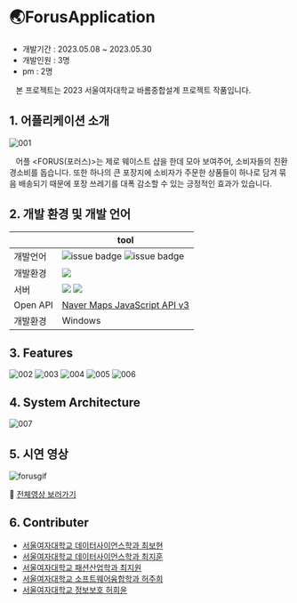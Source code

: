 # 🌏ForusApplication

* 개발기간 : 2023.05.08 ~ 2023.05.30
* 개발인원 : 3명
* pm : 2명

&nbsp;&nbsp;&nbsp;본 프로젝트는 2023 서울여자대학교 바롬종합설계 프로젝트 작품입니다.

## 1. 어플리케이션 소개

![001](https://github.com/bchoi2021/ForusApplication/assets/82089499/00be64e1-7df3-4be4-9e56-33e3ac6653da)

&nbsp;&nbsp;&nbsp;어플 <FORUS(포러스)>는 제로 웨이스트 샵을 한데 모아 보여주어, 소비자들의 친환경소비를 돕습니다. 또한 하나의 큰 포장지에 소비자가 주문한 상품들이 하나로 담겨 묶음 배송되기 때문에 포장 쓰레기를 대폭 감소할 수 있는 긍정적인 효과가 있습니다.

## 2. 개발 환경 및 개발 언어
|| tool |
| ------ | ------ |
| 개발언어 | ![issue badge](https://img.shields.io/badge/kotiln-1.3-blueviolet) ![issue badge](https://img.shields.io/badge/java-17-yellow)|
| 개발환경 |<img src="https://img.shields.io/badge/AndroidStudio-3DDC84?style=flat-square&logo=androidstudio&logoColor=white"/>|
| 서버 | <img src="https://img.shields.io/badge/Firebase-FFCA28?style=flat-square&logo=firebase&logoColor=white"/> <img src="https://img.shields.io/badge/Mocky-2A2A2A?style=flat-square&logo=Mocky&logoColor=white"/>|
| Open API | [Naver Maps JavaScript API v3](https://navermaps.github.io/maps.js/) |
| 개발환경 | Windows |

## 3. Features

![002](https://github.com/bchoi2021/ForusApplication/assets/82089499/fd3d1711-b346-42dd-a8bd-d06a7aa1fbbf)
![003](https://github.com/bchoi2021/ForusApplication/assets/82089499/f5990728-21df-4feb-910e-1143299e1ab0)
![004](https://github.com/bchoi2021/ForusApplication/assets/82089499/66cd928f-9aee-4073-8ec9-84af08f9f88a)
![005](https://github.com/bchoi2021/ForusApplication/assets/82089499/51eb2975-e715-47f6-9024-c66451bca924)
![006](https://github.com/bchoi2021/ForusApplication/assets/82089499/ea2e88fa-f924-4713-8202-969c8060e0cd)

## 4. System Architecture

![007](https://github.com/bchoi2021/ForusApplication/assets/82089499/8b5bd1b6-faff-4568-9027-da325175342c)


## 5. 시연 영상

![forusgif](https://github.com/bchoi2021/ForusApplication/assets/82089499/1076f97b-068e-44da-b8c0-8b85db214c95)

📌 [전체영상 보러가기](https://youtu.be/vh8tyCnbS8s)

## 6. Contributer
+ [서울여자대학교 데이터사이언스학과 최보현](https://github.com/bchoi2021)
+ [서울여자대학교 데이터사이언스학과 최지훈]()
+ [서울여자대학교 패션산업학과 최지원]()
+ [서울여자대학교 소프트웨어융합학과 허주희](https://github.com/JuHuiHeo)
+ [서울여자대학교 정보보호 허희윤](https://m.blog.naver.com/PostList.naver?blogId=security-705)
